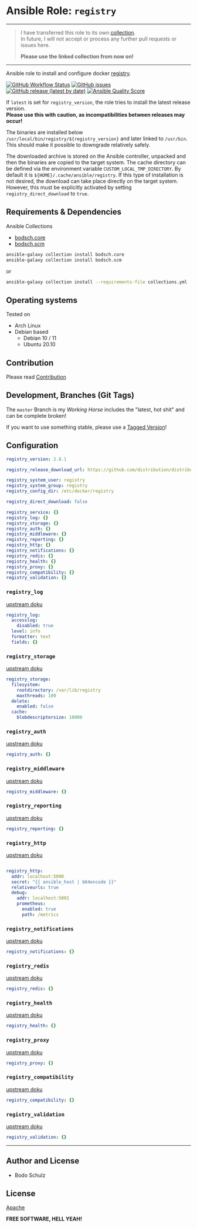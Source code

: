 
# Ansible Role:  `registry` 

---

> I have transferred this role to its own [collection](https://github.com/bodsch/ansible-collection-docker).  
> In future, I will not accept or process any further pull requests or issues here.
>
> **Please use the linked collection from now on!**

---

Ansible role to install and configure docker [registry](https://github.com/distribution/distribution).

[![GitHub Workflow Status](https://img.shields.io/github/actions/workflow/status/bodsch/ansible-registry/main.yml?branch=main)][ci]
[![GitHub issues](https://img.shields.io/github/issues/bodsch/ansible-registry)][issues]
[![GitHub release (latest by date)](https://img.shields.io/github/v/release/bodsch/ansible-registry)][releases]
[![Ansible Quality Score](https://img.shields.io/ansible/quality/50067?label=role%20quality)][quality]

[ci]: https://github.com/bodsch/ansible-registry/actions
[issues]: https://github.com/bodsch/ansible-registry/issues?q=is%3Aopen+is%3Aissue
[releases]: https://github.com/bodsch/ansible-registry/releases
[quality]: https://galaxy.ansible.com/bodsch/registry

If `latest` is set for `registry_version`, the role tries to install the latest release version.  
**Please use this with caution, as incompatibilities between releases may occur!**

The binaries are installed below `/usr/local/bin/registry/${registry_version}` and later linked to `/usr/bin`. 
This should make it possible to downgrade relatively safely.

The downloaded archive is stored on the Ansible controller, unpacked and then the binaries are copied to the target system.
The cache directory can be defined via the environment variable `CUSTOM_LOCAL_TMP_DIRECTORY`. 
By default it is `${HOME}/.cache/ansible/registry`.
If this type of installation is not desired, the download can take place directly on the target system. 
However, this must be explicitly activated by setting `registry_direct_download` to `true`.

## Requirements & Dependencies

Ansible Collections

- [bodsch.core](https://github.com/bodsch/ansible-collection-core)
- [bodsch.scm](https://github.com/bodsch/ansible-collection-scm)

```bash
ansible-galaxy collection install bodsch.core
ansible-galaxy collection install bodsch.scm
```
or
```bash
ansible-galaxy collection install --requirements-file collections.yml
```

## Operating systems

Tested on

* Arch Linux
* Debian based
    - Debian 10 / 11
    - Ubuntu 20.10


## Contribution

Please read [Contribution](CONTRIBUTING.md)

## Development,  Branches (Git Tags)

The `master` Branch is my *Working Horse* includes the "latest, hot shit" and can be complete broken!

If you want to use something stable, please use a [Tagged Version](https://github.com/bodsch/ansible-registry/tags)!

## Configuration

```yaml
registry_version: 2.8.1

registry_release_download_url: https://github.com/distribution/distribution/releases

registry_system_user: registry
registry_system_group: registry
registry_config_dir: /etc/docker/registry

registry_direct_download: false

registry_service: {}
registry_log: {}
registry_storage: {}
registry_auth: {}
registry_middleware: {}
registry_reporting: {}
registry_http: {}
registry_notifications: {}
registry_redis: {}
registry_health: {}
registry_proxy: {}
registry_compatibility: {}
registry_validation: {}
```

### `registry_log`

[upstream doku](https://github.com/distribution/distribution/blob/main/docs/configuration.md#log)

```yaml
registry_log:
  accesslog:
    disabled: true
  level: info
  formatter: text
  fields: {}
```

### `registry_storage`

[upstream doku](https://github.com/distribution/distribution/blob/main/docs/configuration.md#storage)
```yaml
registry_storage:
  filesystem:
    rootdirectory: /var/lib/registry
    maxthreads: 100
  delete:
    enabled: false
  cache:
    blobdescriptorsize: 10000

```

### `registry_auth`

[upstream doku](https://github.com/distribution/distribution/blob/main/docs/configuration.md#auth)
```yaml
registry_auth: {}
```

### `registry_middleware`

[upstream doku](https://github.com/distribution/distribution/blob/main/docs/configuration.md#middleware)
```yaml
registry_middleware: {}
```

### `registry_reporting`

[upstream doku](https://github.com/distribution/distribution/blob/main/docs/configuration.md#reporting)
```yaml
registry_reporting: {}
```

### `registry_http`

[upstream doku](https://github.com/distribution/distribution/blob/main/docs/configuration.md#http)
```yaml

registry_http:
  addr: localhost:5000
  secret: "{{ ansible_host | b64encode }}"
  relativeurls: true
  debug:
    addr: localhost:5001
    prometheus:
      enabled: true
      path: /metrics
```

### `registry_notifications`

[upstream doku](https://github.com/distribution/distribution/blob/main/docs/configuration.md#notifications)
```yaml
registry_notifications: {}
```

### `registry_redis`

[upstream doku](https://github.com/distribution/distribution/blob/main/docs/configuration.md#redis)
```yaml
registry_redis: {}
```

### `registry_health`

[upstream doku](https://github.com/distribution/distribution/blob/main/docs/configuration.md#health)
```yaml
registry_health: {}
```

### `registry_proxy`

[upstream doku](https://github.com/distribution/distribution/blob/main/docs/configuration.md#proxy)

```yaml
registry_proxy: {}
```

### `registry_compatibility`

[upstream doku](https://github.com/distribution/distribution/blob/main/docs/configuration.md#compatibility)
```yaml
registry_compatibility: {}
```

### `registry_validation`

[upstream doku](https://github.com/distribution/distribution/blob/main/docs/configuration.md#validation)
```yaml
registry_validation: {}
```


---

## Author and License

- Bodo Schulz

## License

[Apache](LICENSE)

**FREE SOFTWARE, HELL YEAH!**
